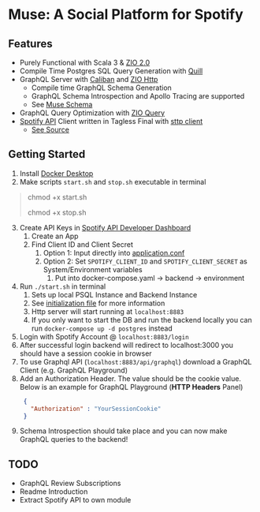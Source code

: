 # Muse: A Social Platform for Spotify

## Features

- Purely Functional with Scala 3 & [ZIO 2.0](https://github.com/zio/zio)
- Compile Time Postgres SQL Query Generation with [Quill](https://github.com/zio/zio-quill)
- GraphQL Server with [Caliban](https://github.com/ghostdogpr/caliban)
  and [ZIO Http](https://github.com/dream11/zio-http)
    - Compile time GraphQL Schema Generation
    - GraphQL Schema Introspection and Apollo Tracing are supported
    - See [Muse Schema](https://github.com/nicoburniske/muse/tree/main/src/main/resources/schema.graphql)
- GraphQL Query Optimization with [ZIO Query](https://github.com/zio/zio-query)
- [Spotify API](https://developer.spotify.com/documentation/web-api/) Client written in Tagless Final
  with [sttp client](https://github.com/softwaremill/sttp)
    - [See Source](https://github.com/nicoburniske/muse/tree/main/src/main/scala/muse/service/spotify/SpotifyAPI.scala)

## Getting Started

1. Install [Docker Desktop](https://www.docker.com/products/docker-desktop/)
2. Make scripts `start.sh` and `stop.sh` executable in terminal

> chmod +x start.sh
>
> chmod +x stop.sh

3. Create API Keys in [Spotify API Developer Dashboard](https://developer.spotify.com/dashboard/login)
    1. Create an App
    2. Find Client ID and Client Secret
        1. Option 1: Input directly
           into [application.conf](https://github.com/nicoburniske/muse/tree/main/src/main/resources/application.conf)
        2. Option 2: Set `SPOTIFY_CLIENT_ID` and `SPOTIFY_CLIENT_SECRET` as System/Environment variables
            1. Put into docker-compose.yaml -> backend -> environment
4. Run `./start.sh` in terminal
    1. Sets up local PSQL Instance and Backend Instance
    2. See [initialization file](https://github.com/nicoburniske/muse/tree/main/src/main/resources/sql/init.sql) for
       more information
    3. Http server will start running at `localhost:8883`
    4. If you only want to start the DB and run the backend locally you can run `docker-compose up -d postgres` instead
5. Login with Spotify Account @ `localhost:8883/login`
6. After successful login backend will redirect to localhost:3000 you should have a session cookie in browser
7. To use Graphql API (`localhost:8883/api/graphql`) download a GraphQL Client (e.g. GraphQL Playground)
8. Add an Authorization Header. The value should be the cookie value. Below is an example for GraphQL Playground (**HTTP
   Headers** Panel)
   ```json
    {
      "Authorization" : "YourSessionCookie"
    }
   ```
9. Schema Introspection should take place and you can now make GraphQL queries to the backend!


## TODO

- GraphQL Review Subscriptions
- Readme Introduction
- Extract Spotify API to own module 
